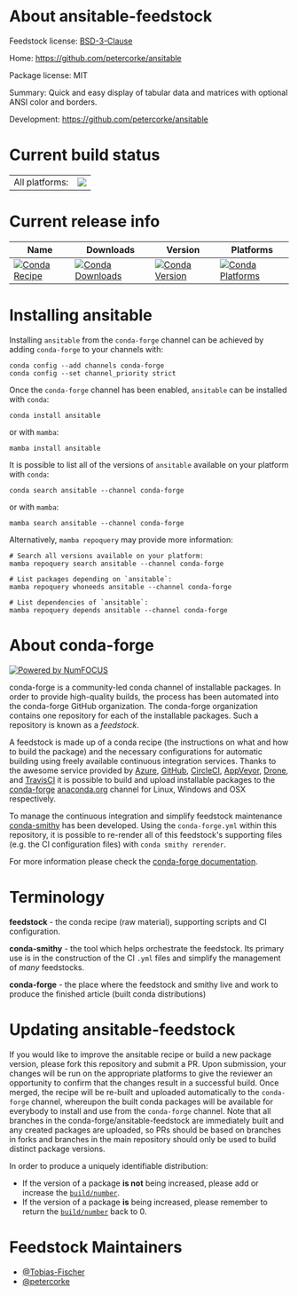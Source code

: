 About ansitable-feedstock
=========================

Feedstock license: [BSD-3-Clause](https://github.com/conda-forge/ansitable-feedstock/blob/main/LICENSE.txt)

Home: https://github.com/petercorke/ansitable

Package license: MIT

Summary: Quick and easy display of tabular data and matrices with optional ANSI color and borders.

Development: https://github.com/petercorke/ansitable

Current build status
====================


<table><tr><td>All platforms:</td>
    <td>
      <a href="https://dev.azure.com/conda-forge/feedstock-builds/_build/latest?definitionId=12154&branchName=main">
        <img src="https://dev.azure.com/conda-forge/feedstock-builds/_apis/build/status/ansitable-feedstock?branchName=main">
      </a>
    </td>
  </tr>
</table>

Current release info
====================

| Name | Downloads | Version | Platforms |
| --- | --- | --- | --- |
| [![Conda Recipe](https://img.shields.io/badge/recipe-ansitable-green.svg)](https://anaconda.org/conda-forge/ansitable) | [![Conda Downloads](https://img.shields.io/conda/dn/conda-forge/ansitable.svg)](https://anaconda.org/conda-forge/ansitable) | [![Conda Version](https://img.shields.io/conda/vn/conda-forge/ansitable.svg)](https://anaconda.org/conda-forge/ansitable) | [![Conda Platforms](https://img.shields.io/conda/pn/conda-forge/ansitable.svg)](https://anaconda.org/conda-forge/ansitable) |

Installing ansitable
====================

Installing `ansitable` from the `conda-forge` channel can be achieved by adding `conda-forge` to your channels with:

```
conda config --add channels conda-forge
conda config --set channel_priority strict
```

Once the `conda-forge` channel has been enabled, `ansitable` can be installed with `conda`:

```
conda install ansitable
```

or with `mamba`:

```
mamba install ansitable
```

It is possible to list all of the versions of `ansitable` available on your platform with `conda`:

```
conda search ansitable --channel conda-forge
```

or with `mamba`:

```
mamba search ansitable --channel conda-forge
```

Alternatively, `mamba repoquery` may provide more information:

```
# Search all versions available on your platform:
mamba repoquery search ansitable --channel conda-forge

# List packages depending on `ansitable`:
mamba repoquery whoneeds ansitable --channel conda-forge

# List dependencies of `ansitable`:
mamba repoquery depends ansitable --channel conda-forge
```


About conda-forge
=================

[![Powered by
NumFOCUS](https://img.shields.io/badge/powered%20by-NumFOCUS-orange.svg?style=flat&colorA=E1523D&colorB=007D8A)](https://numfocus.org)

conda-forge is a community-led conda channel of installable packages.
In order to provide high-quality builds, the process has been automated into the
conda-forge GitHub organization. The conda-forge organization contains one repository
for each of the installable packages. Such a repository is known as a *feedstock*.

A feedstock is made up of a conda recipe (the instructions on what and how to build
the package) and the necessary configurations for automatic building using freely
available continuous integration services. Thanks to the awesome service provided by
[Azure](https://azure.microsoft.com/en-us/services/devops/), [GitHub](https://github.com/),
[CircleCI](https://circleci.com/), [AppVeyor](https://www.appveyor.com/),
[Drone](https://cloud.drone.io/welcome), and [TravisCI](https://travis-ci.com/)
it is possible to build and upload installable packages to the
[conda-forge](https://anaconda.org/conda-forge) [anaconda.org](https://anaconda.org/)
channel for Linux, Windows and OSX respectively.

To manage the continuous integration and simplify feedstock maintenance
[conda-smithy](https://github.com/conda-forge/conda-smithy) has been developed.
Using the ``conda-forge.yml`` within this repository, it is possible to re-render all of
this feedstock's supporting files (e.g. the CI configuration files) with ``conda smithy rerender``.

For more information please check the [conda-forge documentation](https://conda-forge.org/docs/).

Terminology
===========

**feedstock** - the conda recipe (raw material), supporting scripts and CI configuration.

**conda-smithy** - the tool which helps orchestrate the feedstock.
                   Its primary use is in the construction of the CI ``.yml`` files
                   and simplify the management of *many* feedstocks.

**conda-forge** - the place where the feedstock and smithy live and work to
                  produce the finished article (built conda distributions)


Updating ansitable-feedstock
============================

If you would like to improve the ansitable recipe or build a new
package version, please fork this repository and submit a PR. Upon submission,
your changes will be run on the appropriate platforms to give the reviewer an
opportunity to confirm that the changes result in a successful build. Once
merged, the recipe will be re-built and uploaded automatically to the
`conda-forge` channel, whereupon the built conda packages will be available for
everybody to install and use from the `conda-forge` channel.
Note that all branches in the conda-forge/ansitable-feedstock are
immediately built and any created packages are uploaded, so PRs should be based
on branches in forks and branches in the main repository should only be used to
build distinct package versions.

In order to produce a uniquely identifiable distribution:
 * If the version of a package **is not** being increased, please add or increase
   the [``build/number``](https://docs.conda.io/projects/conda-build/en/latest/resources/define-metadata.html#build-number-and-string).
 * If the version of a package **is** being increased, please remember to return
   the [``build/number``](https://docs.conda.io/projects/conda-build/en/latest/resources/define-metadata.html#build-number-and-string)
   back to 0.

Feedstock Maintainers
=====================

* [@Tobias-Fischer](https://github.com/Tobias-Fischer/)
* [@petercorke](https://github.com/petercorke/)

